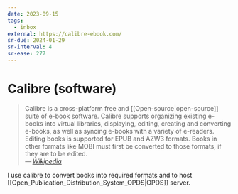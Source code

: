 ```yaml
---
date: 2023-09-15
tags:
  - inbox
external: https://calibre-ebook.com/
sr-due: 2024-01-29
sr-interval: 4
sr-ease: 277
---
```


# Calibre (software)

> Calibre is a cross-platform free and [[Open-source|open-source]] suite of
> e-book software. Calibre supports organizing existing e-books into virtual
> libraries, displaying, editing, creating and converting e-books, as well as
> syncing e-books with a variety of e-readers. Editing books is supported for
> EPUB and AZW3 formats. Books in other formats like MOBI must first be
> converted to those formats, if they are to be edited.\
> — <cite>[Wikipedia](https://en.wikipedia.org/wiki/Calibre_\(software\))</cite>

I use calibre to convert books into required formats and to host
[[Open_Publication_Distribution_System_OPDS|OPDS]] server.

